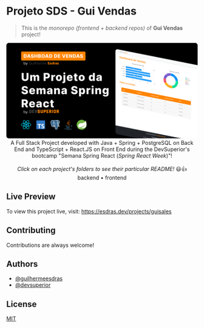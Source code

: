 # Projeto SDS - Gui Vendas

> This is the *monorepo (frontend + backend repos)* of **Gui Vendas** project!

<p align="center">
  <img src="./_files/imgs/gui-vendas-project-cover.png" width="1000">
  <br />
    A Full Stack Project developed with Java + Spring + PostgreSQL on Back End and TypeScript + React.JS on Front End during the DevSuperior's bootcamp "Semana Spring React (<em>Spring React Week</em>)"!
  <br />
  <br />
  <em>Click on each project's folders to see their particular README!</em> 😃👍
  <br />
  <a src="./backend">backend</a> • <a src="./frontend">frontend</a>
</p>


## Live Preview

To view this project live, visit: https://esdras.dev/projects/guisales


## Contributing

Contributions are always welcome!


## Authors

- [@guilhermeesdras](https://www.github.com/GuilhermeEsdras)
- [@devsuperior]()


## License

[MIT](https://choosealicense.com/licenses/mit/)


